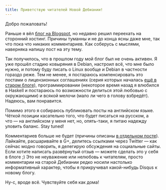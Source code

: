 ```yaml
---
title: Приветствую читателей Новой Дебиании!
---
```


Добро пожаловать!

Раньше я вёл [блог на Blogspot](http://debiania.blogspot.com), но недавно решил
переехать на сторонний хостинг. Причины туманны и не до конца ясны даже мне,
так что пока что никаких комментариев. Как соберусь с мыслями, наверняка напишу
пост на эту тему.

Так получилось, что в прошлом году мой блог был не очень активен. Я уже прошёл
стадию ковыряния в Debian, настроил всё, что мне было нужно, и потому буду
писать о Linux вообще и Debian в частности гораздо реже. Тем не менее, я
постараюсь компенсировать это постами о лицензионных соглашениях (серия которых
началась [ещё в старом блоге](http://debiania.blogspot.com/search/label/EULA)),
программировании (некоторое время назад я влюбился в Haskell и постараюсь по
возможности делиться этой любовью с окружающими) и всякой мелочи (мало ли чего
в голову взбредёт). Надеюсь, вам понравится.

Помимо этого я собираюсь публиковать посты на английском языке. Чёткой позиции
касательно того, что будет писаться на русском, а что — на английском у меня
нет, но, опять-таки, я питаю надежду уловить баланс. Stay tuned!

Комментариев больше не будет (причины описаны [в отдельном посте][comments]).
Лайкайте, расшаривайте в G+, делитесь ссылками через Twitter — как сейчас модно
говорить, я делегирую обсуждения на социальные сайты. Если хотите написать
развёрнутый отзыв — можете сделать это у себя в блоге ;) Это не неуважение или
нелюбовь к читателям, просто комментарии на старой Дебиании редко носили
настолько информативный характер, чтобы я прикручивал какой-нибудь Disqus к
новому блогу.

Ну-с, вроде всё. Чувствуйте себя как дома!

[comments]: http://debiania.in.ua/posts/2012-03-21-why-no-comments.html "Why no comments?"
